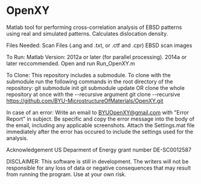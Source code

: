 OpenXY
======
Matlab tool for performing cross-correlation analysis of EBSD patterns using real and simulated patterns.
Calculates dislocation density.

Files Needed:
Scan Files (.ang and .txt, or .ctf and .cpr)
EBSD scan images

To Run:
Matlab Version: 2012a or later (for parallel processing). 2014a or later reccommended.
Open and run Run_OpenXY.m

To Clone:
This repository includes a submodule. To clone with the submodule run the following commands in the root directory of the repository:
git submodule init
git submodule update
OR clone the whole repository at once with the --recursive argument
git clone --recursive https://github.com/BYU-MicrostructureOfMaterials/OpenXY.git

In case of an error:
Write an email to BYUOpenXY@gmail.com with "Error Report" in subject. 
Be specific and copy the error message into the body of the email, including any applicable screenshots.
Attach the Settings.mat file immediately after the error has occured to include the settings used for the analysis.

Acknowledgement
US Deparment of Energy grant number DE-SC0012587

DISCLAIMER:
This software is still in development. The writers will not be responsible for any loss of data or negative consequences that may
result from running the program. Use at your own risk.
